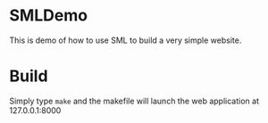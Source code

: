 # SMLDemo
This is demo of how to use SML to build a very simple website.

# Build
Simply type `make` and the makefile will launch the web application at 127.0.0.1:8000
